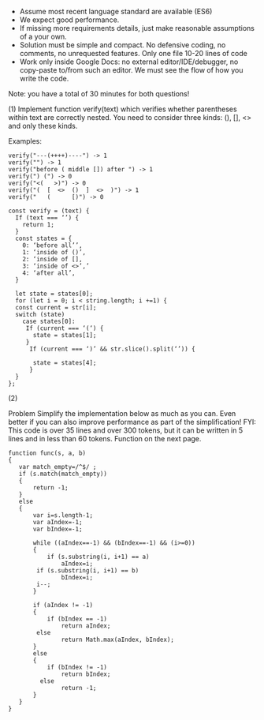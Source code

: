 - Assume most recent language standard are available (ES6)
- We expect good performance.
- If missing more requirements details, just make reasonable assumptions of
a  your own.
- Solution must be simple and compact.
  No defensive coding, no comments, no unrequested features.
  Only one file 10-20 lines of code
- Work only inside Google Docs: no external editor/IDE/debugger, no copy-paste
  to/from such an editor. We must see the flow of how you write the code.

Note: you have a total of 30 minutes for both questions!


(1)
Implement function verify(text) which verifies whether parentheses within text are
correctly nested. You need to consider three kinds: (), [], <> and only these kinds.

 Examples:

```    
verify("---(++++)----") -> 1
verify("") -> 1
verify("before ( middle []) after ") -> 1
verify(") (") -> 0
verify("<(   >)") -> 0
verify("(  [  <>  ()  ]  <>  )") -> 1
verify("   (      [)") -> 0
```

```
const verify = (text) {
  If (text === ‘’) {
    return 1;
  }
  const states = {
    0: ‘before all’’,
    1: ‘inside of ()’,
    2: ‘inside of [],
    3: ‘inside of <>’,’
    4: ‘after all’,
  }

  let state = states[0];
  for (let i = 0; i < string.length; i +=1) {
  const current = str[i];
  switch (state)
    case states[0]:
     If (current === ‘(‘) {
       state = states[1];
     }
      If (current === ‘)’ && str.slice().split(‘’)) {

       state = states[4];
      }
  }
};
```


(2)

Problem
Simplify the implementation below as much as you can.
Even better if you can also improve performance as part of the simplification!
FYI: This code is over 35 lines and over 300 tokens, but it can be written in
5 lines and in less than 60 tokens.
Function on the next page.


```
function func(s, a, b)
{
   var match_empty=/^$/ ;
   if (s.match(match_empty))
   {
       return -1;
   }
   else
   {
       var i=s.length-1;
       var aIndex=-1;
       var bIndex=-1;

       while ((aIndex==-1) && (bIndex==-1) && (i>=0))
       {
           if (s.substring(i, i+1) == a)
               aIndex=i;
       	if (s.substring(i, i+1) == b)
               bIndex=i;
       	i--;
       }

       if (aIndex != -1)
       {
           if (bIndex == -1)
               return aIndex;
       	else
               return Math.max(aIndex, bIndex);
       }
       else
       {
           if (bIndex != -1)
               return bIndex;
	     else
               return -1;
       }
   }
}
```
